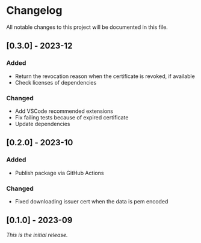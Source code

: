 # Changelog

All notable changes to this project will be documented in this file.

## [0.3.0] - 2023-12

### Added

-   Return the revocation reason when the certificate is revoked, if available
-   Check licenses of dependencies

### Changed

-   Add VSCode recommended extensions
-   Fix failing tests because of expired certificate
-   Update dependencies

## [0.2.0] - 2023-10

### Added

-   Publish package via GitHub Actions

### Changed

-   Fixed downloading issuer cert when the data is pem encoded

## [0.1.0] - 2023-09

_This is the initial release._
